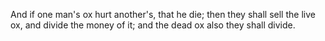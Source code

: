 And if one man's ox hurt another's, that he die; then they shall sell the live ox, and divide the money of it; and the dead ox also they shall divide.
